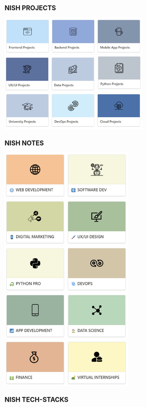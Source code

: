 
## NISH PROJECTS


[<img src="https://github.com/NishitaErvantikar9/Frontend-Projects/blob/main/Images/image_part_001.png" height="120px" width="150px">](https://github.com/NishitaErvantikar9/Frontend-Projects)[<img src="https://github.com/NishitaErvantikar9/Frontend-Projects/blob/main/Images/image_part_002.png" height="120px" width="150px" >](https://github.com/NishitaErvantikar9/Backend-Projects)[<img src="https://github.com/NishitaErvantikar9/Frontend-Projects/blob/main/Images/image_part_003.png" height="120px" width="150px">](https://github.com/NishitaErvantikar9/App-development)[<img src="https://github.com/NishitaErvantikar9/Frontend-Projects/blob/main/Images/image_part_004.png" height="120px" width="150px">](https://github.com/NishitaErvantikar9/UX-UI-Bootcamp)[<img src="https://github.com/NishitaErvantikar9/Frontend-Projects/blob/main/Images/image_part_005.png" height="120px" width="150px">](https://github.com/NishitaErvantikar9/DS-and-ML-projects)[<img src="https://github.com/NishitaErvantikar9/Frontend-Projects/blob/main/Images/image_part_006.png" height="120px" width="150px">](https://github.com/NishitaErvantikar9/Python-Projects)[<img src="https://github.com/NishitaErvantikar9/Frontend-Projects/blob/main/Images/image_part_007.png" height="120px" width="150px">](https://github.com/NishitaErvantikar9/Web-Development-Bootcamp)[<img src="https://github.com/NishitaErvantikar9/Frontend-Projects/blob/main/Images/image_part_008.png" height="120px" width="150px">](https://github.com/NishitaErvantikar9/Web-Development-Bootcamp)[<img src="https://github.com/NishitaErvantikar9/Frontend-Projects/blob/main/Images/image_part_009.png" height="120px" width="150px">](https://github.com/NishitaErvantikar9/Web-Development-Bootcamp)



## NISH NOTES 

[<img src="https://github.com/NishitaErvantikar9/NishitaErvantikar9/blob/main/Images-Readme/NOTES/image_part_001.jpg" height="150px" width="202px">](https://github.com/NishitaErvantikar9/Web-Development-Bootcamp)[<img src="https://github.com/NishitaErvantikar9/NishitaErvantikar9/blob/main/Images-Readme/NOTES/image_part_002.jpg" height="150px" width="202px">](https://github.com/NishitaErvantikar9/Software-Development-Bootcamp)[<img src="https://github.com/NishitaErvantikar9/NishitaErvantikar9/blob/main/Images-Readme/NOTES/image_part_003.jpg" height="150px" width="202px">](https://github.com/NishitaErvantikar9/Digital-Marketing-Bootcamp)[<img src="https://github.com/NishitaErvantikar9/NishitaErvantikar9/blob/main/Images-Readme/NOTES/image_part_004.jpg" height="150px" width="202px">](https://github.com/NishitaErvantikar9/UX-UI-Bootcamp)[<img src="https://github.com/NishitaErvantikar9/NishitaErvantikar9/blob/main/Images-Readme/NOTES/image_part_005.jpg" height="150px" width="202px">](https://github.com/NishitaErvantikar9/Python-Pro-Bootcamp)[<img src="https://github.com/NishitaErvantikar9/NishitaErvantikar9/blob/main/Images-Readme/NOTES/image_part_006.jpg" height="150px" width="202px">](https://github.com/NishitaErvantikar9/Cloud-and-Devops)[<img src="https://github.com/NishitaErvantikar9/NishitaErvantikar9/blob/main/Images-Readme/NOTES/image_part_007.jpg" height="150px" width="202px">](https://github.com/NishitaErvantikar9/App-development)[<img src="https://github.com/NishitaErvantikar9/NishitaErvantikar9/blob/main/Images-Readme/NOTES/image_part_008.jpg" height="150px" width="202px">](https://github.com/NishitaErvantikar9/Data-Science-Bootcamp)[<img src="https://github.com/NishitaErvantikar9/NishitaErvantikar9/blob/main/Images-Readme/NOTES/image_part_009.jpg" height="150px" width="202px">](https://github.com/NishitaErvantikar9/Web-Development-Bootcamp/tree/main/HTML)[<img src="https://github.com/NishitaErvantikar9/NishitaErvantikar9/blob/main/Images-Readme/NOTES/image_part_010.jpg" height="150px" width="202px">](https://github.com/NishitaErvantikar9/Web-Development-Bootcamp/tree/main/HTML)

## NISH TECH-STACKS

